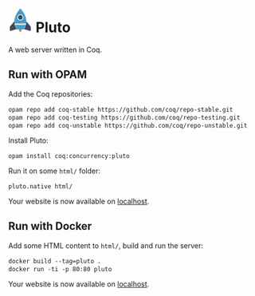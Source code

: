 # ![Logo](https://raw.githubusercontent.com/clarus/icons/master/rocket-48.png) Pluto
A web server written in Coq.

## Run with OPAM
Add the Coq repositories:

    opam repo add coq-stable https://github.com/coq/repo-stable.git
    opam repo add coq-testing https://github.com/coq/repo-testing.git
    opam repo add coq-unstable https://github.com/coq/repo-unstable.git

Install Pluto:

    opam install coq:concurrency:pluto

Run it on some `html/` folder:

    pluto.native html/

Your website is now available on [localhost](http://localhost/).

## Run with Docker
Add some HTML content to `html/`, build and run the server:

    docker build --tag=pluto .
    docker run -ti -p 80:80 pluto

Your website is now available on [localhost](http://localhost/).
